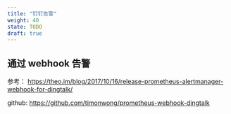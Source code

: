 ```yaml
---
title: "钉钉告警"
weight: 40
state: TODO
draft: true
---
```


## 通过 webhook 告警

参考： https://theo.im/blog/2017/10/16/release-prometheus-alertmanager-webhook-for-dingtalk/

github: https://github.com/timonwong/prometheus-webhook-dingtalk
